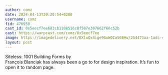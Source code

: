 ```yaml
---
author: comz
date: 2024-04-13T20:20:54+0200
username: comz
fid: 476959
cast_id: 0x5eecf7ee683cb1108516c0f507e307662f66c52b
cast: https://warpcast.com/comz/0x5eecf7ee
image: https://imagedelivery.net/BXluQx4ige9GuW0Ia56BHw/254471aa-1adc-4f85-99f8-afa861ecc700/original
layout: post
---
```

Siteless: 1001 Building Forms by  
François Blanciak has always been a go to for design inspiration. It’s fun to open it to random page.  

<img src='https://imagedelivery.net/BXluQx4ige9GuW0Ia56BHw/254471aa-1adc-4f85-99f8-afa861ecc700/original' alt='' referrerpolicy='no-referrer'/>